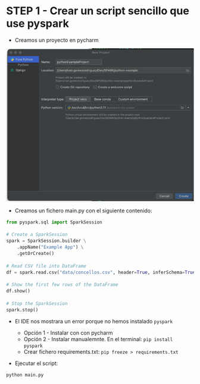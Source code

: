 # STEP 1 - Crear un script sencillo que use pyspark

- Creamos un proyecto en pycharm

![Screenshot 2024-04-24 at 12.24.56.png](images/create_project.png)

- Creamos un fichero main.py con el siguiente contenido:

```python
from pyspark.sql import SparkSession

# Create a SparkSession
spark = SparkSession.builder \
    .appName("Example App") \
    .getOrCreate()

# Read CSV file into DataFrame
df = spark.read.csv("data/concellos.csv", header=True, inferSchema=True)

# Show the first few rows of the DataFrame
df.show()

# Stop the SparkSession
spark.stop()
```

- El IDE nos mostrara un error porque no hemos instalado `pyspark`
  - Opción 1 - Instalar con con pycharm
  - Opción 2 - Instalar manualemnte. En el terminal: `pip install pyspark`
  - Crear fichero requirements.txt: `pip freeze > requirements.txt`

- Ejecutar el script:

```bash
python main.py
```